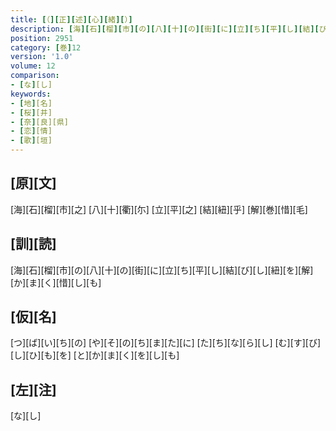 ```yaml
---
title: [（][正][述][心][緒][）]
description: [海][石][榴][市][の][八][十][の][街][に][立][ち][平][し][結][び][し][紐][を][解][か][ま][く][惜][し][も]
position: 2951
category: [巻]12
version: '1.0'
volume: 12
comparison:
- [な][し]
keywords:
- [地][名]
- [桜][井]
- [奈][良][県]
- [恋][情]
- [歌][垣]
---
```


## [原][文]

[海][石][榴][市][之] [八][十][衢][尓] [立][平][之] [結][紐][乎] [解][巻][惜][毛]

## [訓][読]

[海][石][榴][市][の][八][十][の][街][に][立][ち][平][し][結][び][し][紐][を][解][か][ま][く][惜][し][も]

## [仮][名]

[つ][ば][い][ち][の] [や][そ][の][ち][ま][た][に] [た][ち][な][ら][し] [む][す][び][し][ひ][も][を] [と][か][ま][く][を][し][も]

## [左][注]

[な][し]
